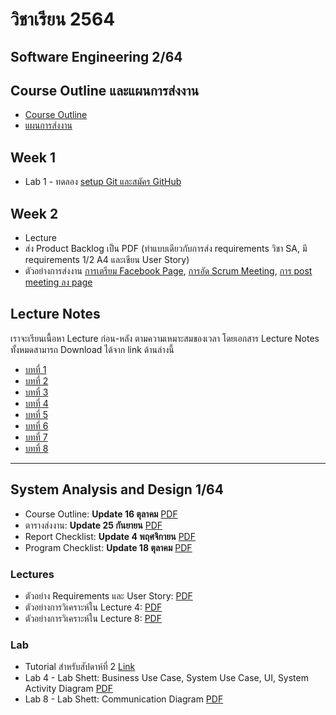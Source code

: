 # วิชาเรียน 2564

## Software Engineering 2/64

## Course Outline และแผนการส่งงาน
  * [Course Outline](https://www.dropbox.com/s/wn3t6bhmz09gboh/SE_64_523332.pdf?dl=0)
  * [แผนการส่งงาน](https://www.dropbox.com/s/iu7w7o2h2sjl65k/work_plan64.pdf?dl=0)

## Week 1
  * Lab 1 - ทดลอง [setup Git และสมัคร GitHub](https://www.dropbox.com/s/o1bnhi8pa3jvy45/SE_64_lab1.pdf?dl=0)
## Week 2
  * Lecture
  * ส่ง Product Backlog เป็น PDF (ทำแบบเดียวกับการส่ง requirements วิชา SA, มี requirements 1/2 A4 และเขียน User Story)
  * ตัวอย่างการส่งงาน [การเตรียม Facebook Page](https://www.dropbox.com/s/dknuy9t8r482j05/%E0%B8%95%E0%B8%B1%E0%B8%A7%E0%B8%AD%E0%B8%A2%E0%B9%88%E0%B8%B2%E0%B8%87%E0%B8%81%E0%B8%B2%E0%B8%A3%E0%B8%AA%E0%B8%A3%E0%B9%89%E0%B8%B2%E0%B8%87%20page.jpg?dl=0), [การอัด Scrum Meeting](https://www.dropbox.com/s/lj5n24qhf88efch/video-1606806992.mp4?dl=0), [การ post meeting ลง page](https://www.dropbox.com/s/26p39ptg1ixritq/%E0%B8%95%E0%B8%B1%E0%B8%A7%E0%B8%AD%E0%B8%A2%E0%B9%88%E0%B8%B2%E0%B8%87%E0%B8%81%E0%B8%B2%E0%B8%A3%20post%20%E0%B9%83%E0%B8%99%20Facebook%20page.jpg?dl=0)

## Lecture Notes
เราจะเรียนเนื้อหา Lecture ก่อน-หลัง ตามความเหมาะสมของเวลา โดยเอกสาร Lecture Notes ทั้งหมดสามารถ Download ได้จาก link ด้านล่างนี้
  * [บทที่ 1](https://www.dropbox.com/s/hqa7jo11y3dowke/07_ch_01.pdf?dl=0)
  * [บทที่ 2](https://www.dropbox.com/s/lp52sxatq5qku4b/08_ch_02.pdf?dl=0)
  * [บทที่ 3](https://www.dropbox.com/s/vtes9ch8w1epzqp/09_ch_03.pdf?dl=0)
  * [บทที่ 4](https://www.dropbox.com/s/xoaacfns5vw9gy2/10_ch_04.pdf?dl=0)
  * [บทที่ 5](https://www.dropbox.com/s/zhzyrevk0z1osvs/11_ch_05.pdf?dl=0)
  * [บทที่ 6](https://www.dropbox.com/s/hb9aemkhvtn6n89/12_ch_06.pdf?dl=0)
  * [บทที่ 7](https://www.dropbox.com/s/j2vfbvwt785ja5n/13_ch_07.pdf?dl=0)
  * [บทที่ 8](https://www.dropbox.com/s/y0tbq118loj814u/14_ch_08.pdf?dl=0)
---


## System Analysis and Design 1/64

  * Course Outline: **Update 16 ตุลาคม** [PDF](https://www.dropbox.com/s/gkpnt9kb4n0ek2t/SA_64_523331_3.pdf?dl=0)
  * ตารางส่งงาน: **Update 25 กันยายน** [PDF](https://www.dropbox.com/s/wlw59yqqlc5iv9m/SA64_work_submission_2.pdf?dl=0)
  * Report Checklist: **Update 4 พฤศจิกายน** [PDF](https://www.dropbox.com/s/mdgw6fxiev53lbw/report_checklist_64.pdf?dl=0)
  * Program Checklist: **Update 18 ตุลาคม** [PDF](https://www.dropbox.com/s/4rnjzvoeit36fba/program_checklist_64.pdf?dl=0)

### Lectures
  * ตัวอย่าง Requirements และ User Story: [PDF](https://www.dropbox.com/s/2s9ek849wd7jh9j/%E0%B8%95%E0%B8%B1%E0%B8%A7%E0%B8%AD%E0%B8%A2%E0%B9%88%E0%B8%B2%E0%B8%87%20Requirements%20%E0%B9%81%E0%B8%A5%E0%B8%B0%20User%20Story.pdf?dl=0)
  * ตัวอย่างการวิเคราะห์ใน Lecture 4: [PDF](https://www.dropbox.com/s/nyw1jcdhaa9fku0/LECTURE_4.pdf?dl=0)
  * ตัวอย่างการวิเคราะห์ใน Lecture 8: [PDF](https://www.dropbox.com/s/phxsr76a9z3tg2j/Lecture%208%20-%20Communication%20Diagram.pdf?dl=0)

### Lab
  * Tutorial สำหรับสัปดาห์ที่ 2 [Link](https://youneedawiki.com/app/page/17FTZ_CLOHYCc086OiVEMateNcUWzVY8aJs1YWeGRWPY?fbclid=IwAR1wL9yTbWiOrLzQ4uaSJbBYL2Nnfm7cbinFl_Dpz2W-gA-1X1MOSDrnE2s)
  * Lab 4 - Lab Shett: Business Use Case, System Use Case, UI, System Activity Diagram [PDF](https://www.dropbox.com/s/a2f2r0j79i634od/SA_64_lab4.pdf?dl=0)
  * Lab 8 - Lab Shett: Communication Diagram [PDF](https://www.dropbox.com/s/lu7ifdw4sp15qqv/SA_64_lab8.pdf?dl=0)
